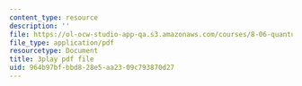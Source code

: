 ```yaml
---
content_type: resource
description: ''
file: https://ol-ocw-studio-app-qa.s3.amazonaws.com/courses/8-06-quantum-physics-iii-spring-2018/964b97bfbbd828e5aa2309c793870d27_N9f0MIzNcmI.pdf
file_type: application/pdf
resourcetype: Document
title: 3play pdf file
uid: 964b97bf-bbd8-28e5-aa23-09c793870d27
---
```

